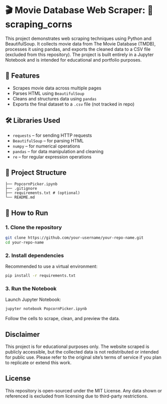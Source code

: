 

# 🎬 Movie Database Web Scraper: 🍿 scraping_corns

This project demonstrates web scraping techniques using Python and BeautifulSoup. It collects movie data from The Movie Database (TMDB), processes it using pandas, and exports the cleaned data to a CSV file (excluded from this repository). The project is built entirely in a Jupyter Notebook and is intended for educational and portfolio purposes.

## 🧠 Features

- Scrapes movie data across multiple pages  
- Parses HTML using `BeautifulSoup`  
- Cleans and structures data using `pandas`  
- Exports the final dataset to a `.csv` file (not tracked in repo)


## 🛠️ Libraries Used

* `requests` – for sending HTTP requests
* `BeautifulSoup` – for parsing HTML
* `numpy` – for numerical operations
* `pandas` – for data manipulation and cleaning
* `re` – for regular expression operations


## 📁 Project Structure

```text
├── PopcornPicker.ipynb      
├── .gitignore              
├── requirements.txt # (optional)       
└── README.md  
````

## 🚀 How to Run

### 1. Clone the repository

```bash
git clone https://github.com/your-username/your-repo-name.git
cd your-repo-name
```

### 2. Install dependencies

Recommended to use a virtual environment:

```bash
pip install -r requirements.txt
```

### 3. Run the Notebook

Launch Jupyter Notebook:

```bash
jupyter notebook PopcornPicker.ipynb
```

Follow the cells to scrape, clean, and preview the data.

##  Disclaimer

This project is for educational purposes only.
The website scraped is publicly accessible, but the collected data is not redistributed or intended for public use. Please refer to the original site’s terms of service if you plan to replicate or extend this work.

##  License

This repository is open-sourced under the MIT License.
Any data shown or referenced is excluded from licensing due to third-party restrictions.



